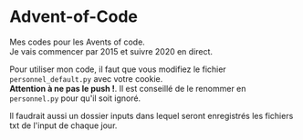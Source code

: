 # Advent-of-Code

Mes codes pour les Avents of code.  
Je vais commencer par 2015 et suivre 2020 en direct.

Pour utiliser mon code, il faut que vous modifiez le fichier `personnel_default.py` avec votre cookie.  
**Attention à ne pas le push !**. Il est conseillé de le renommer en `personnel.py` pour qu'il soit ignoré.

Il faudrait aussi un dossier inputs dans lequel seront enregistrés les fichiers txt de l'input de chaque jour.
